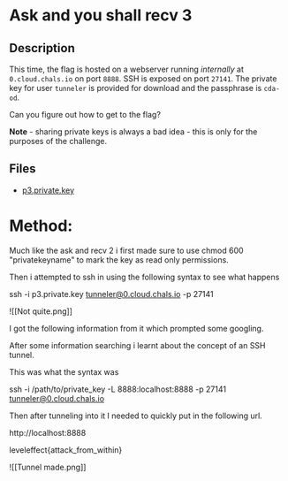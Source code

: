# Ask and you shall recv 3

## Description

This time, the flag is hosted on a webserver running *internally* at `0.cloud.chals.io` on port `8888`. SSH is exposed on port `27141`. The private key for user `tunneler` is provided for download and the passphrase is `cda-od`.

Can you figure out how to get to the flag?

**Note** - sharing private keys is always a bad idea - this is only for the purposes of the challenge.

## Files

* [p3.private.key](files/p3.private.key)

# Method:

Much like the ask and recv 2 i first made sure to use chmod 600 "privatekeyname" to mark the key as read only permissions.

Then i attempted to ssh in using the following syntax to see what happens

ssh -i p3.private.key tunneler@0.cloud.chals.io -p 27141

![[Not quite.png]]

I got the following information from it which prompted some googling.

After some information searching i learnt about the concept of an SSH tunnel.

This was what the syntax was

ssh -i /path/to/private_key -L 8888:localhost:8888 -p 27141 tunneler@0.cloud.chals.io

Then after tunneling into it I needed to quickly put in the following url.

http://localhost:8888

leveleffect{attack_from_within}

![[Tunnel made.png]]